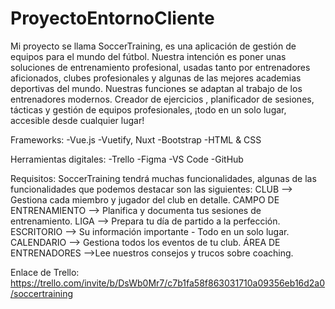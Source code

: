 # ProyectoEntornoCliente

Mi proyecto se llama SoccerTraining, es una aplicación de gestión de equipos para el mundo del fútbol. Nuestra intención es poner unas soluciones de entrenamiento profesional, usadas tanto por entrenadores aficionados, clubes profesionales y algunas de las mejores academias deportivas del mundo. Nuestras funciones se adaptan al trabajo de los entrenadores modernos. Creador de ejercicios , planificador de sesiones, tácticas y gestión de equipos profesionales, ¡todo en un solo lugar, accesible desde cualquier lugar!

Frameworks:
-Vue.js
-Vuetify, Nuxt
-Bootstrap
-HTML & CSS

Herramientas digitales:
-Trello
-Figma
-VS Code
-GitHub

Requisitos:
SoccerTraining tendrá muchas funcionalidades, algunas de las funcionalidades que podemos destacar son las siguientes:
CLUB --> Gestiona cada miembro y jugador del club en detalle.
CAMPO DE ENTRENAMIENTO --> Planifica y documenta tus sesiones de entrenamiento.
LIGA --> Prepara tu día de partido a la perfección.
ESCRITORIO --> Su información importante - Todo en un solo lugar.
CALENDARIO --> Gestiona todos los eventos de tu club.
ÁREA DE ENTRENADORES -->Lee nuestros consejos y trucos sobre coaching.

Enlace de Trello: https://trello.com/invite/b/DsWb0Mr7/c7b1fa58f863031710a09356eb16d2a0/soccertraining

